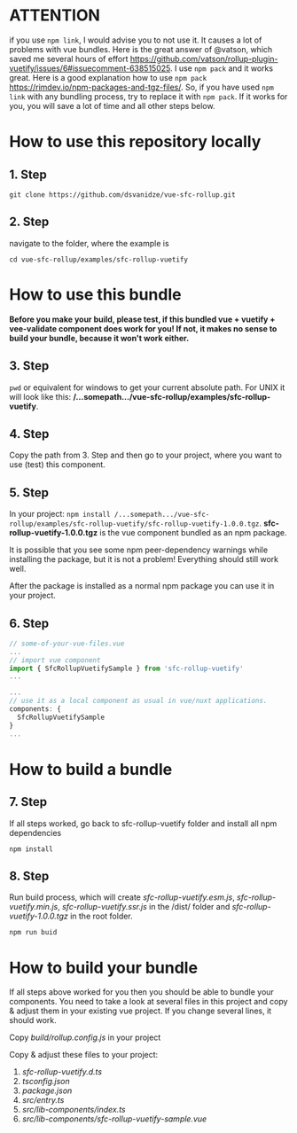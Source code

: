 # ATTENTION
if you use `npm link`, I would advise you to not use it. It causes a lot of problems with vue bundles. Here is the great answer of @vatson, which saved me several hours of effort https://github.com/vatson/rollup-plugin-vuetify/issues/6#issuecomment-638515025. I use `npm pack` and it works great. Here is a good explanation how to use `npm pack` https://rimdev.io/npm-packages-and-tgz-files/. So, if you have used `npm link` with any bundling process, try to replace it with `npm pack`. If it works for you, you will save a lot of time and all other steps below.

# How to use this repository locally

## 1. Step
`git clone https://github.com/dsvanidze/vue-sfc-rollup.git`

## 2. Step
navigate to the folder, where the example is

`cd vue-sfc-rollup/examples/sfc-rollup-vuetify`

# How to use this bundle
**Before you make your build, please test, if this bundled vue + vuetify + vee-validate component does work for you! If not, it makes no sense to build your bundle, because it won't work either.**

## 3. Step 
`pwd` or equivalent for windows to get your current absolute path. For UNIX it will look like this: **/...somepath.../vue-sfc-rollup/examples/sfc-rollup-vuetify**.

## 4. Step
Copy the path from 3. Step and then go to your project, where you want to use (test) this component. 

## 5. Step
In your project: `npm install /...somepath.../vue-sfc-rollup/examples/sfc-rollup-vuetify/sfc-rollup-vuetify-1.0.0.tgz`. **sfc-rollup-vuetify-1.0.0.tgz** is the vue component bundled as an npm package. 

It is possible that you see some npm peer-dependency warnings while installing the package, but it is not a problem! Everything should still work well.

After the package is installed as a normal npm package you can use it in your project.

## 6. Step
```js
// some-of-your-vue-files.vue
...
// import vue component
import { SfcRollupVuetifySample } from 'sfc-rollup-vuetify'
...

...
// use it as a local component as usual in vue/nuxt applications.
components: {
  SfcRollupVuetifySample
}
...
```


# How to build a bundle

## 7. Step
If all steps worked, go back to sfc-rollup-vuetify folder and install all npm dependencies 

`npm install`

## 8. Step
Run build process, which will create *sfc-rollup-vuetify.esm.js*, *sfc-rollup-vuetify.min.js*, *sfc-rollup-vuetify.ssr.js* in the /dist/ folder and *sfc-rollup-vuetify-1.0.0.tgz* in the root folder.

`npm run buid`

# How to build your bundle
If all steps above worked for you then you should be able to bundle your components. You need to take a look at several files in this project and copy & adjust them in your existing vue project. If you change several lines, it should work.

Copy *build/rollup.config.js* in your project

Copy & adjust these files to your project: 
1. *sfc-rollup-vuetify.d.ts*
2. *tsconfig.json*
3. *package.json*
4. *src/entry.ts*
5. *src/lib-components/index.ts*
6. *src/lib-components/sfc-rollup-vuetify-sample.vue*
